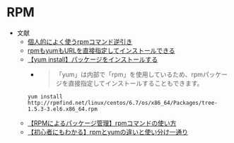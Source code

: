
# RPM
- 文献
  - [個人的によく使うrpmコマンド逆引き](https://dev.classmethod.jp/articles/rpm-reverse-search/)
  - [rpmもyumもURLを直接指定してインストールできる](https://qiita.com/kazinoue/items/d432b858c71618a1c15e)
  - [【yum install】パッケージをインストールする](https://uxmilk.jp/9314)
    - >「yum」は内部で「rpm」を使用しているため、rpmパッケージを直接指定してインストールすることもできます。
    ```
    yum install http://rpmfind.net/linux/centos/6.7/os/x86_64/Packages/tree-1.5.3-3.el6.x86_64.rpm
    ```
  - [【RPMによるパッケージ管理】rpmコマンドの使い方](https://eng-entrance.com/linux-package-rpm)
  - [【初心者にもわかる】rpmとyumの違いと使い分け一通り](https://eng-entrance.com/linux-package-rpm-yum-def)
